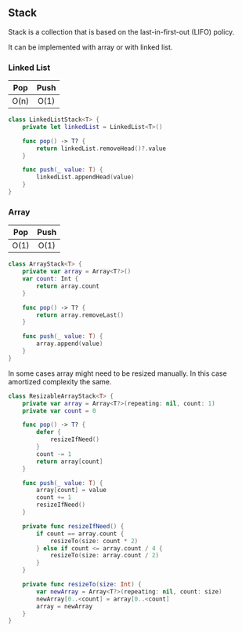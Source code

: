 ## Stack

Stack is a collection that is based on the last-in-first-out (LIFO) policy.

It can be implemented with array or with linked list.

### Linked List

Pop | Push
:-: | :---:
O(n)| O(1) 

```swift
class LinkedListStack<T> {
    private let linkedList = LinkedList<T>()

    func pop() -> T? {
        return linkedList.removeHead()?.value
    }

    func push(_ value: T) {
        linkedList.appendHead(value)
    }
}
```

### Array

Pop | Push
:-: | :---:
O(1)| O(1)

```swift
class ArrayStack<T> {
    private var array = Array<T?>()
    var count: Int {
        return array.count
    }

    func pop() -> T? {
        return array.removeLast()
    }

    func push(_ value: T) {
        array.append(value)
    }
}
```

In some cases array might need to be resized manually. In this case amortized complexity the same.

```swift
class ResizableArrayStack<T> {
    private var array = Array<T?>(repeating: nil, count: 1)
    private var count = 0

    func pop() -> T? {
        defer {
            resizeIfNeed()
        }
        count -= 1
        return array[count]
    }

    func push(_ value: T) {
        array[count] = value
        count += 1
        resizeIfNeed()
    }

    private func resizeIfNeed() {
        if count == array.count {
            resizeTo(size: count * 2)
        } else if count <= array.count / 4 {
            resizeTo(size: array.count / 2)
        }
    }

    private func resizeTo(size: Int) {
        var newArray = Array<T?>(repeating: nil, count: size)
        newArray[0..<count] = array[0..<count]
        array = newArray
    }
}
```